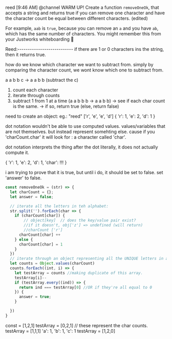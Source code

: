 reed [9:46 AM]
@channel WARM UP! Create a function `removeOneOk`, that accepts a string and returns true if you can remove one character and have the character count be equal between different characters. (edited)

For example, `aab` is `true`, because you can remove an `a` and you have `ab`, which has the same number of characters.
You might remember this from your Justworks whiteboarding :slightly_smiling_face:

Reed:---------------------------
if there are 1 or 0 characters ins the string, then it returns true.

how do we know which character we want to subtract from.
simply by comparing the character count, we wont know which one to subtract from.

a a b b c -> a a b b (subtract the c)

1. count each character
2. iterate through counts
3. subtract 1 from 1 at a time (a a b b b -> a a b b)
  -> see if each char count is the same.
  -> if so, return true (else, return false)

need to create an object:
eg.: "reed"    ['r', 'e', 'e', 'd']
            {
              'r': 1,
              'e': 2,
              'd': 1
            }

dot notation wouldn't be able to use computed values. values/variables that are not themselves. but instead represent somehting else. cause if you 'charCount.char' it will look for : a character called 'char'.

dot notation interprets the thing after the dot literally, it does not actually compute it.

{
  'r': 1,
  'e': 2,
  'd': 1,
  'char': !!!
}

i am trying to prove that it is true, but until i do, it should be set to false. set 'answer' to false.


```js
const removeOneOk = (str) => {
  let charCount = {};
  let answer = false;

  // iterate all the letters in teh alphabet:
  str.split('').forEach(char => {
    if (charCount[char]) {
        // object[key]  // does the key/value pair exist?
        //if it doesn't, obj['z'] => undefined (will return)
        //charCount ['r']
      charCount[char] ++
    } else {
      charCount[char] = 1
    }
  })
  // iterate through an object representing all the UNIQUE letters in a book:
  let counts = Object.values(charCount)
  counts.forEach((int, i) => {
    let testArray = counts //making duplicate of this array.
    testArray[i]--
    if (testArray.every((ind)) => {
      return ind === testArray[0] //OR if they're all equal to 0
    }) {
      answer = true;
    }

  })
}

```

const = [1,2,1]
testArray = [0,2,1] // these represent the char counts.
testArray = [1,1,1]   'a': 1, 'b': 1, 'c': 1
testArray = [1,2,0]
